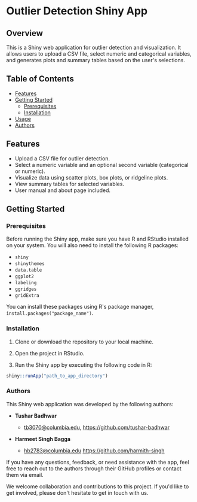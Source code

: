 # Outlier Detection Shiny App

## Overview

This is a Shiny web application for outlier detection and visualization. It allows users to upload a CSV file, select numeric and categorical variables, and generates plots and summary tables based on the user's selections.

## Table of Contents

- [Features](#features)
- [Getting Started](#getting-started)
  - [Prerequisites](#prerequisites)
  - [Installation](#installation)
- [Usage](#usage)
- [Authors](#authors)

## Features

- Upload a CSV file for outlier detection.
- Select a numeric variable and an optional second variable (categorical or numeric).
- Visualize data using scatter plots, box plots, or ridgeline plots.
- View summary tables for selected variables.
- User manual and about page included.

## Getting Started

### Prerequisites

Before running the Shiny app, make sure you have R and RStudio installed on your system. You will also need to install the following R packages:

- `shiny`
- `shinythemes`
- `data.table`
- `ggplot2`
- `labeling`
- `ggridges`
- `gridExtra`

You can install these packages using R's package manager, `install.packages("package_name")`.

### Installation

1. Clone or download the repository to your local machine.

2. Open the project in RStudio.

3. Run the Shiny app by executing the following code in R:

```R
shiny::runApp("path_to_app_directory")
```
### Authors

This Shiny web application was developed by the following authors:

- **Tushar Badhwar**
  - tb3070@columbia.edu, https://github.com/tushar-badhwar

- **Harmeet Singh Bagga**
  - hb2783@columbia.edu https://github.com/harmith-singh

If you have any questions, feedback, or need assistance with the app, feel free to reach out to the authors through their GitHub profiles or contact them via email.

We welcome collaboration and contributions to this project. If you'd like to get involved, please don't hesitate to get in touch with us.

